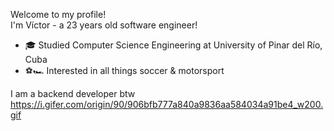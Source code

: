 Welcome to my profile!<br/>
I'm Víctor - a 23 years old software engineer!

- 🎓 Studied Computer Science Engineering at University of Pinar del Río, Cuba
- ⚽🏎 Interested in all things soccer & motorsport

I am a backend developer btw
https://i.gifer.com/origin/90/906bfb777a840a9836aa584034a91be4_w200.gif
